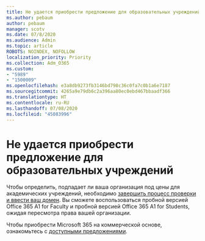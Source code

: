```yaml
---
title: Не удается приобрести предложение для образовательных учреждений
ms.author: pebaum
author: pebaum
manager: scotv
ms.date: 07/8/2020
ms.audience: Admin
ms.topic: article
ROBOTS: NOINDEX, NOFOLLOW
localization_priority: Priority
ms.collection: Adm_O365
ms.custom:
- "5989"
- "1500009"
ms.openlocfilehash: e3a8db9273fb3146bd798c36c0fa7c0b1a6e7187
ms.sourcegitcommit: 4265a9e79db6c2a396aa80ec0ebd467bbaadf366
ms.translationtype: HT
ms.contentlocale: ru-RU
ms.lasthandoff: 07/08/2020
ms.locfileid: "45083996"
---
```

# <a name="unable-to-purchase-edu-offer"></a>Не удается приобрести предложение для образовательных учреждений

Чтобы определить, подпадает ли ваша организация под цены для академических учреждений, необходимо [завершить процесс проверки и ввести ваш домен](https://portal.office.com/Adminportal/Home#/Domains/SOWizard). Вы сможете воспользоваться пробной версией Office 365 A1 for Faculty и пробной версией Office 365 A1 for Students, ожидая пересмотра права вашей организации.

Чтобы приобрести Microsoft 365 на коммерческой основе, ознакомьтесь с [доступными предложениями](https://go.microsoft.com/fwlink/p/?linkid=868433).